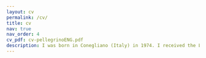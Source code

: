 ```yaml
---
layout: cv
permalink: /cv/
title: cv
nav: true
nav_order: 4
cv_pdf: cv-pellegrinoENG.pdf
description: I was born in Conegliano (Italy) in 1974. I received the Laurea degree in Engineering from the University of Udine (Udine, Italy), in June 2000 and the Ph.D. degree from the same University in May 2005, discussing a thesis on Constrained and Optimal Control. I was Research Fellow at SISSA/ISAS (International School for Advanced Studies, Trieste) and University of Udine. I’m currently Associate Professor at Department of Engineering and Architecture, University of Trieste, where I teach the Control Theory and Computer Vision courses. I’m serving as Associate Editor of the IEEE Control Systems Letters and member of the Conference Editorial Board of the IEEE Control Systems Society and of the European Control Association. My research interests include Control Theory, Machine Learning and Computer Vision. I have co-authored more than 70 research papers in archival journals, book chapters, and international conference proceedings and I’m the co-inventor of two patents. I have co-founded the company Glance Vision Technologies (GVT) Srl, a former spin–off company of SISSA/ISAS operating in the field of machine vision, with applications to industrial robotics and pharmacy automation.
---
```


